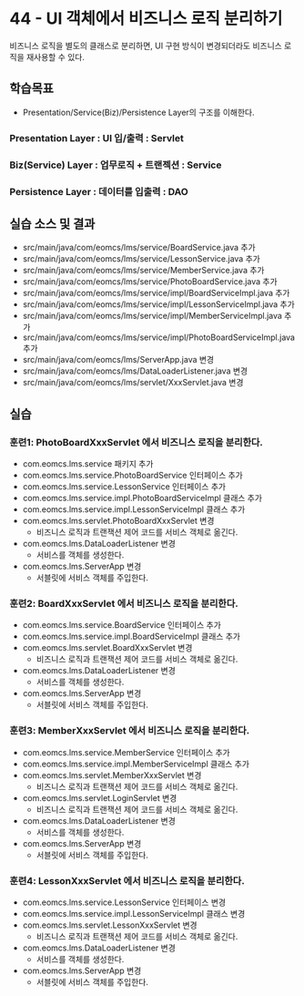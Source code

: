 # 44 - UI 객체에서 비즈니스 로직 분리하기

비즈니스 로직을 별도의 클래스로 분리하면,
UI 구현 방식이 변경되더라도 비즈니스 로직을 재사용할 수 있다.

## 학습목표

- Presentation/Service(Biz)/Persistence Layer의 구조를 이해한다.

### Presentation Layer :      UI 입/출력     : Servlet
### Biz(Service) Layer : 업무로직 + 트랜젝션 : Service
### Persistence  Layer :   데이터를 입출력   : DAO

## 실습 소스 및 결과

- src/main/java/com/eomcs/lms/service/BoardService.java 추가
- src/main/java/com/eomcs/lms/service/LessonService.java 추가
- src/main/java/com/eomcs/lms/service/MemberService.java 추가
- src/main/java/com/eomcs/lms/service/PhotoBoardService.java 추가
- src/main/java/com/eomcs/lms/service/impl/BoardServiceImpl.java 추가
- src/main/java/com/eomcs/lms/service/impl/LessonServiceImpl.java 추가
- src/main/java/com/eomcs/lms/service/impl/MemberServiceImpl.java 추가
- src/main/java/com/eomcs/lms/service/impl/PhotoBoardServiceImpl.java 추가
- src/main/java/com/eomcs/lms/ServerApp.java 변경
- src/main/java/com/eomcs/lms/DataLoaderListener.java 변경
- src/main/java/com/eomcs/lms/servlet/XxxServlet.java 변경

## 실습  

### 훈련1: PhotoBoardXxxServlet 에서 비즈니스 로직을 분리한다.

- com.eomcs.lms.service 패키지 추가
- com.eomcs.lms.service.PhotoBoardService 인터페이스 추가
- com.eomcs.lms.service.LessonService 인터페이스 추가
- com.eomcs.lms.service.impl.PhotoBoardServiceImpl 클래스 추가
- com.eomcs.lms.service.impl.LessonServiceImpl 클래스 추가
- com.eomcs.lms.servlet.PhotoBoardXxxServlet 변경
  - 비즈니스 로직과 트랜잭션 제어 코드를 서비스 객체로 옮긴다.
- com.eomcs.lms.DataLoaderListener 변경
  - 서비스를 객체를 생성한다.
- com.eomcs.lms.ServerApp 변경
  - 서블릿에 서비스 객체를 주입한다.
  
### 훈련2: BoardXxxServlet 에서 비즈니스 로직을 분리한다.

- com.eomcs.lms.service.BoardService 인터페이스 추가
- com.eomcs.lms.service.impl.BoardServiceImpl 클래스 추가
- com.eomcs.lms.servlet.BoardXxxServlet 변경
  - 비즈니스 로직과 트랜잭션 제어 코드를 서비스 객체로 옮긴다.
- com.eomcs.lms.DataLoaderListener 변경
  - 서비스를 객체를 생성한다.
- com.eomcs.lms.ServerApp 변경
  - 서블릿에 서비스 객체를 주입한다.
  
### 훈련3: MemberXxxServlet 에서 비즈니스 로직을 분리한다.

- com.eomcs.lms.service.MemberService 인터페이스 추가
- com.eomcs.lms.service.impl.MemberServiceImpl 클래스 추가
- com.eomcs.lms.servlet.MemberXxxServlet 변경
  - 비즈니스 로직과 트랜잭션 제어 코드를 서비스 객체로 옮긴다.
- com.eomcs.lms.servlet.LoginServlet 변경
  - 비즈니스 로직과 트랜잭션 제어 코드를 서비스 객체로 옮긴다.
- com.eomcs.lms.DataLoaderListener 변경
  - 서비스를 객체를 생성한다.
- com.eomcs.lms.ServerApp 변경
  - 서블릿에 서비스 객체를 주입한다.
  
### 훈련4: LessonXxxServlet 에서 비즈니스 로직을 분리한다.

- com.eomcs.lms.service.LessonService 인터페이스 변경
- com.eomcs.lms.service.impl.LessonServiceImpl 클래스 변경
- com.eomcs.lms.servlet.LessonXxxServlet 변경
  - 비즈니스 로직과 트랜잭션 제어 코드를 서비스 객체로 옮긴다.
- com.eomcs.lms.DataLoaderListener 변경
  - 서비스를 객체를 생성한다.
- com.eomcs.lms.ServerApp 변경
  - 서블릿에 서비스 객체를 주입한다.